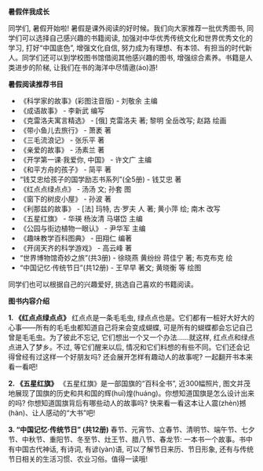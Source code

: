 **暑假伴我成长**

同学们, 暑假开始啦! 暑假是课外阅读的好时候。我们向大家推荐一批优秀图书, 同学们可以选择自己感兴趣的书籍阅读, 加强对中华优秀传统文化和世界优秀文化的学习, 打好“中国底色”, 增强文化自信, 努力成为有理想、有本领、有担当的时代新人。同学们还可以到学校图书馆借阅其他感兴趣的图书, 增强综合素养。书籍是人类进步的阶梯, 让我们在书的海洋中尽情遨(áo)游!

**暑假阅读推荐书目**

*   《科学家的故事》(彩图注音版) - 刘敬余 主编
*   《成语故事》 - 李新武 编写
*   《克雷洛夫寓言精选》 - [俄] 克雷洛夫 著; 黎明 全岳改写; 赵路 绘画
*   《带小鱼儿去旅行》 - 萧袤 著
*   《三毛流浪记》 - 张乐平 著
*   《亲爱的故事》 - 汤素兰 著
*   《开学第一课·我爱你, 中国》 - 许文广 主编
*   《和平方舟的孩子》 - 简平 著
*   “钱艾忠给孩子的国学励志书系列”(全5册) - 钱艾忠 著
*   《红点点绿点点》 - 汤汤 文; 孙套 图
*   《窗下的树皮小屋》 - 孙波 著
*   《利那兹的故事》 - [法] 玛特, 古·罗夫 人 著; 黄小萍 绘; 南木 改写
*   《五星红旗》 - 华瑛 杨汝清 马堪岱 主编
*   《公园与街边植物一眼认》 - 尹华军 主编
*   《趣味教学百科图典》 - 田翔仁 编著
*   《开阔天齐的科学游戏》 - 高云峰 著
*   “世界博物馆奇妙之旅”(共3册) - 徐晓燕 黄纷纷 蒋佳宁 著; 布克布克 绘
*   “中国记忆·传统节日”(共12册) - 王早早 著文; 黄晓衡 等 绘图

同学们也可以根据自己的兴趣爱好, 挑选自己喜欢的书籍阅读。

**图书内容介绍**

**1. 《红点点绿点点》**
红点点是一条毛毛虫, 绿点点也是。它们都有一桩好大好大的心事——所有的毛毛虫都知道自己将来会变成蝴蝶, 可是所有的蝴蝶都会忘记自己曾是毛毛虫。为了彼此不忘记, 它们想出一个又一个办法……就这样, 红点点和绿点点进入了梦乡。不过, 等它们醒来以后, 情况和它们料想的有些不同。它们还会记得曾经有过这样一个好朋友吗? 还会展开怎样有趣动人的故事呢? 一起翻开书本来看一看吧!

**2. 《五星红旗》**
《五星红旗》是一部国旗的“百科全书”, 近300幅照片, 图文并茂地展现了国旗的历史和共和国的辉(huī)煌(huáng)。你想知道国旗是怎么设计出来的吗? 你想知道国旗背后有哪些动人的故事吗? 快来看一看这本让人震(zhèn)撼(hàn)、让人感动的“大书”吧!

**3. “中国记忆·传统节日” (共12册)**
春节、元宵节、立春节、清明节、端午节、七夕节、中秋节、重阳节、冬至节、灶王节、腊八节、春龙节: 一本书一个故事。书中有中国古代神话, 有诗词, 有谚(yàn)语, 可以了解节日来历、节日形象, 还有与传统节日相关的生活习惯、农业习俗。值得一读哦!